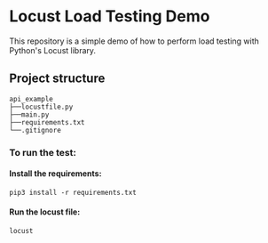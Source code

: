 # Locust Load Testing Demo

This repository is a simple demo of how to perform load testing with Python's Locust library.

## Project structure

```
api_example
├──locustfile.py
├──main.py
├──requirements.txt
└──.gitignore
```

### To run the test:

#### Install the requirements:

```
pip3 install -r requirements.txt
```

#### Run the locust file:

```
locust
```
